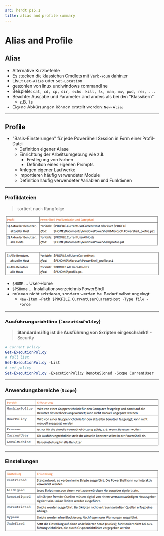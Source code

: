 ```yaml
---
src: herdt ps5.1
title: alias and profile summary
---
```


# Alias and Profile

## Alias

- Alternative Kurzbefehle
- Es stecken die klassichen Cmdlets mit `Verb-Noun` dahinter
- Liste: `Get-Alias` oder `Set-Location`
- gestohlen von linux und windows commandline
- Beispiele:  `cat, cd, cp, dir, echo, kill, ls, man, mv, pwd, ren, ...`
- Beachte: Ausgabe und Parameter sind anders als bei den "Klassikern"
  - z.B. `ls`
- Eigene Abkürzungen können erstellt werden: `New-Alias`

---

## Profile

- "Basis-Einstellungen" für jede PowerShell Session in Form einer Profil-Datei
  - Definition eigener Aliase
  - Einrichtung der Arbeitsumgebung wie z.B.
    - Festlegung von Farben
    - Definition eines eigenen Prompts 
  - Anlegen eigener Laufwerke
  - Importieren häufig verwendeter Module
  - Definition häufig verwendeter Variablen und Funktionen

---

### Profildateien

> sortiert nach Rangfolge

![profile01](./_img/profile01.png)

![profile02](./_img/profile02.png)

- `$HOME` ... User-Home
- `$PSHome` ... Installationsverzeichnis PowerShell
- müssen nicht existieren, sondern werden bei Bedarf selbst angelegt:
  - `New-Item –Path $PROFILE.CurrentUserCurrentHost -Type file -Force`

---

### Ausführungsrichtline (`ExecutionPolicy`)

> **Standardmäßig ist die Ausführung von Skripten eingeschränkt!** - Security

```powershell
# current policy
Get-ExecutionPolicy
# full list
Get-ExecutionPolicy -List
# set policy
Set-ExecutionPolicy -ExecutionPolicy RemoteSigned -Scope CurrentUser
```

---

### Anwendungsbereiche (`Scope`)

![policy00](./_img/policy00.png)

---

### Einstellungen

![policy01](./_img/policy01.png)

